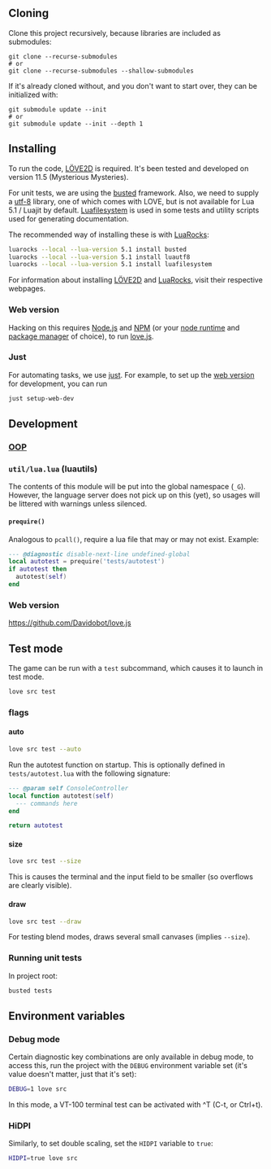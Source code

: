 ## Cloning

Clone this project recursively, because libraries are included
as submodules:

```shell
git clone --recurse-submodules
# or
git clone --recurse-submodules --shallow-submodules
```

If it's already cloned without, and you don't want to start over,
they can be initialized with:

```shell
git submodule update --init
# or
git submodule update --init --depth 1
```

## Installing

To run the code, [LÖVE2D] is required. It's been tested and
developed on version 11.5 (Mysterious Mysteries).

For unit tests, we are using the [busted] framework. Also, we
need to supply a [utf-8][luautf8] library, one of which comes
with LOVE, but is not available for Lua 5.1 / Luajit by default.
[Luafilesystem][lfs] is used in some tests and utility scripts
used for generating documentation.

The recommended way of installing these is with [LuaRocks]:

```sh
luarocks --local --lua-version 5.1 install busted
luarocks --local --lua-version 5.1 install luautf8
luarocks --local --lua-version 5.1 install luafilesystem
```

For information about installing [LÖVE2D] and [LuaRocks], visit
their respective webpages.

### Web version

Hacking on this requires [Node.js][node] and [NPM][npm] (or your
[node runtime][deno] and [package manager][yarn] of choice), to
run [love.js].

### Just

For automating tasks, we use [just][just]. For example, to set
up the [web version](#web-version) for development, you can run

```sh
just setup-web-dev
```

## Development

### [OOP](doc/development/OOP.md)

### `util/lua.lua` (luautils)

The contents of this module will be put into the global
namespace (`_G`). However, the language server does not pick up
on this (yet), so usages will be littered with warnings unless
silenced.

#### `prequire()`

Analogous to `pcall()`, require a lua file that may or may not
exist. Example:

```lua
--- @diagnostic disable-next-line undefined-global
local autotest = prequire('tests/autotest')
if autotest then
  autotest(self)
end
```

### Web version

https://github.com/Davidobot/love.js

## Test mode


The game can be run with a `test` subcommand, which causes it to
launch in test mode.

```sh
love src test
```
### flags

#### auto

```sh
love src test --auto
```

Run the autotest function on startup. This is optionally defined
in `tests/autotest.lua` with the following signature:
```lua
--- @param self ConsoleController
local function autotest(self)
  --- commands here
end

return autotest
```

#### size

```sh
love src test --size
```

This is causes the terminal and the input field to be smaller
(so overflows are clearly visible).

#### draw

```sh
love src test --draw
```

For testing blend modes, draws several small canvases
(implies `--size`).

### Running unit tests

In project root:

```sh
busted tests
```

## Environment variables

### Debug mode

Certain diagnostic key combinations are only available in debug
mode, to access this, run the project with the `DEBUG`
environment variable set (it's value doesn't matter, just that
it's set):

```sh
DEBUG=1 love src
```

In this mode, a VT-100 terminal test can be activated with ^T
(C-t, or Ctrl+t).

### HiDPI

Similarly, to set double scaling, set the `HIDPI` variable to
`true`:

```sh
HIDPI=true love src
```

[löve2d]: https://love2d.org
[busted]: https://lunarmodules.github.io/busted/
[lfs]: https://lunarmodules.github.io/luafilesystem/
[luautf8]: https://github.com/starwing/luautf8
[luarocks]: https://luarocks.org/
[love.js]: https://github.com/Davidobot/love.js
[node]: https://nodejs.org/
[npm]: https://nodejs.org/en/learn/getting-started/an-introduction-to-the-npm-package-manager
[deno]: https://deno.land/
[yarn]: https://yarnpkg.com/
[just]: https://github.com/casey/just
